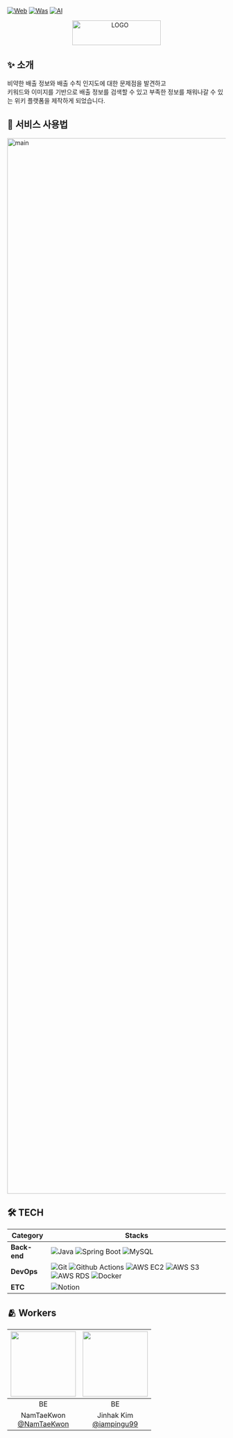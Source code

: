 [![Web](https://img.shields.io/badge/Repository/Web-blue?style=flat-square&logo=react&logoColor=white)](https://github.com/BUNRI-WIKI/project-front)
[![Was](https://img.shields.io/badge/Repository/Was-green?style=flat-square&logo=springBoot&logoColor=white)](https://github.com/BUNRI-WIKI/project-was)
[![AI](https://img.shields.io/badge/Repository/AI-navy?style=flat-square&logo=python&logoColor=white)](https://github.com/BUNRI-WIKI/project-extension)

<p align="center">
  <img width="204" height="57" alt="LOGO" src="https://github.com/user-attachments/assets/cff1a0af-324e-462e-94ad-f9d3d61dfb8f" />
</p>

## ✨ 소개
비약한 배출 정보와 배출 수칙 인지도에 대한 문제점을 발견하고 <br>
키워드와 이미지를 기반으로 배출 정보를 검색할 수 있고 부족한 정보를 채워나갈 수 있는 위키 플랫폼을 제작하게 되었습니다.

## 🫶 서비스 사용법
<img width="1281" height="2430" alt="main" src="https://github.com/user-attachments/assets/aeed3aae-66c7-4121-b976-677d7cafdce1" />


## 🛠️ TECH
| Category               | Stacks |
|------------------------|--------|
| **Back-end**           | ![Java](https://img.shields.io/badge/Java-ED8B00?style=for-the-badge&logo=openjdk&logoColor=white) ![Spring Boot](https://img.shields.io/badge/Spring%20Boot-6DB33F?style=for-the-badge&logo=Spring%20Boot&logoColor=white) ![MySQL](https://img.shields.io/badge/MySQL-4479A1?style=for-the-badge&logo=MySQL&logoColor=white) |
| **DevOps**     |  ![Git](https://img.shields.io/badge/Git-F05032?style=for-the-badge&logo=Git&logoColor=white) ![Github Actions](https://img.shields.io/badge/-GitHub%20Actions-333333?style=for-the-badge&logo=github-actions) ![AWS EC2](https://img.shields.io/badge/aws%20EC2-FF9900?style=for-the-badge&logo=Amazon%20EC2) ![AWS S3](https://img.shields.io/badge/aws%20S3-green?style=for-the-badge&logo=Amazon%20S3&logoColor=white) ![AWS RDS](https://img.shields.io/badge/aws_rds-blue?style=for-the-badge) ![Docker](https://img.shields.io/badge/docker-%230db7ed.svg?style=for-the-badge&logo=docker&logoColor=white) | 
| **ETC** | ![Notion](https://img.shields.io/badge/Notion-000000?style=for-the-badge&logo=Notion&logoColor=white) |
		
## 🫂 Workers

| <img src="https://avatars.githubusercontent.com/u/127948439?v=4" width="150" height="150"/> | <img src="https://avatars.githubusercontent.com/u/154869950?v=4" width="150" height="150"/> |
|:-------------------------------------------------------------------------------------------:|:-------------------------------------------------------------------------------------------:|
|                                             BE                                              |                                             BE                                              |
|                 NamTaeKwon<br/>[@NamTaeKwon](https://github.com/NamTaeKwon)                 |                 Jinhak Kim<br/>[@iampingu99](https://github.com/iampingu99)                 |

